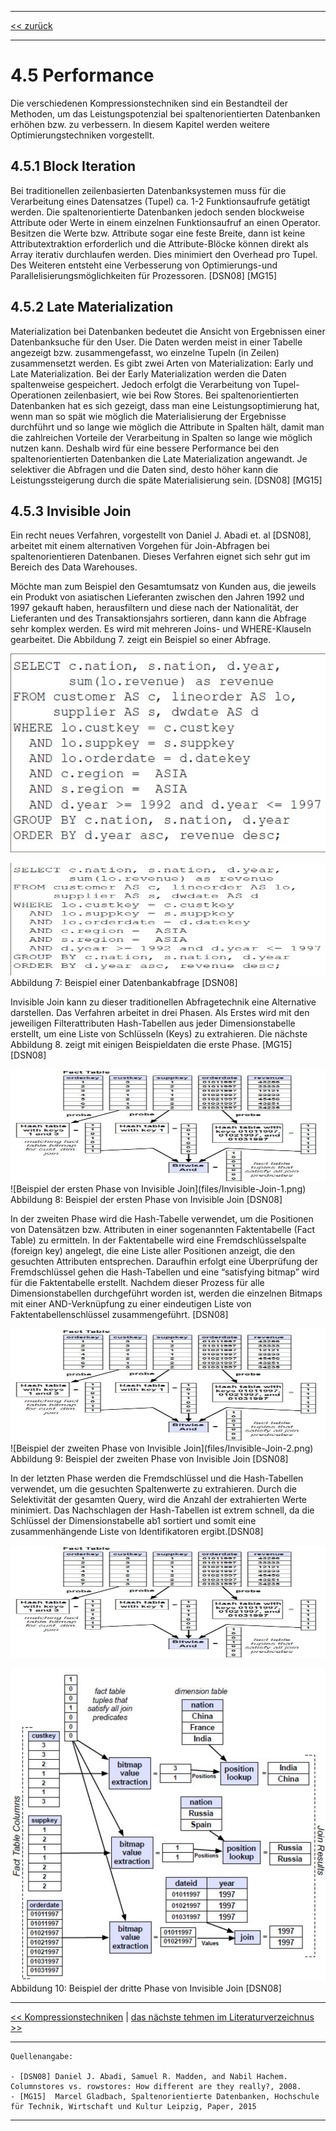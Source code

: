 ***

[<< zurück](02_toc.md)

***

# 4.5 Performance

Die verschiedenen Kompressionstechniken sind ein Bestandteil der Methoden, um das Leistungspotenzial bei spaltenorientierten Datenbanken erhöhen bzw. zu verbessern. In diesem Kapitel werden weitere Optimierungstechniken vorgestellt.

## 4.5.1 Block Iteration

Bei traditionellen zeilenbasierten Datenbanksystemen muss für die Verarbeitung eines Datensatzes (Tupel) ca. 1-2 Funktionsaufrufe getätigt werden. Die spaltenorientierte Datenbanken jedoch senden blockweise Attribute oder Werte in einem einzelnen Funktionsaufruf an einen Operator. Besitzen die Werte bzw. Attribute sogar eine feste Breite, dann ist keine Attributextraktion erforderlich und die Attribute-Blöcke können direkt als Array iterativ durchlaufen werden. Dies minimiert den Overhead pro Tupel. Des Weiteren entsteht eine Verbesserung von Optimierungs-und Parallelisierungsmöglichkeiten für Prozessoren. [DSN08] [MG15]

## 4.5.2 Late Materialization

Materialization bei Datenbanken bedeutet die Ansicht von Ergebnissen einer Datenbanksuche für den User. Die Daten werden meist in einer Tabelle angezeigt bzw. zusammengefasst, wo einzelne Tupeln (in Zeilen) zusammensetzt werden. Es gibt zwei Arten von Materialization: Early und Late Materialization. Bei der Early Materialization werden die Daten spaltenweise gespeichert. Jedoch erfolgt die Verarbeitung von Tupel-Operationen zeilenbasiert, wie bei Row Stores. 
Bei spaltenorientierten Datenbanken hat es sich gezeigt, dass man eine Leistungsoptimierung hat, wenn man so spät wie möglich die Materialisierung der Ergebnisse durchführt und so lange wie möglich die Attribute in Spalten hält, damit man die zahlreichen Vorteile der Verarbeitung in Spalten so lange wie möglich nutzen kann. Deshalb wird für eine bessere Performance bei den spaltenorientierten Datenbanken die Late Materialization angewandt. Je selektiver die Abfragen und die Daten sind, desto höher kann die Leistungssteigerung durch die späte Materialisierung sein. [DSN08] [MG15]


## 4.5.3 Invisible Join

Ein recht neues Verfahren, vorgestellt von Daniel J. Abadi et. al [DSN08], arbeitet mit einem alternativen Vorgehen für Join-Abfragen bei spaltenorientieren Datenbanen. Dieses Verfahren eignet sich sehr gut im Bereich des Data Warehouses. 

Möchte man zum Beispiel den Gesamtumsatz von Kunden aus, die jeweils ein Produkt von asiatischen Lieferanten zwischen den Jahren 1992 und 1997 gekauft haben, herausfiltern und diese nach der Nationalität, der Lieferanten und des Transaktionsjahrs sortieren, dann  kann die Abfrage sehr komplex werden. Es wird mit mehreren Joins- und WHERE-Klauseln gearbeitet. Die Abbildung 7. zeigt ein Beispiel so einer Abfrage.


![Beispiel einer Datenbankabfrage](files/Invisible-Join.png) 

<img src="files/Invisable-Join.png" alt="Beispiel einer Datenbankabfrage" style="width:570px;height:180px;">   
Abbildung 7: Beispiel einer Datenbankabfrage [DSN08]   


Invisible Join kann zu dieser traditionellen Abfragetechnik eine Alternative darstellen. Das Verfahren arbeitet in drei Phasen. Als Erstes wird mit den jeweiligen Filterattributen Hash-Tabellen aus jeder Dimensionstabelle erstellt, um eine Liste von Schlüsseln (Keys) zu extrahieren. Die nächste Abbildung 8. zeigt mit einigen Beispieldaten die erste Phase. [MG15][DSN08]

<img src="files/Invisible-Join-2.png" alt="Beispiel der ersten Phase von Invisible Join" style="width:570px;height:180px;">   
![Beispiel der ersten Phase von Invisible Join](files/Invisible-Join-1.png)    
Abbildung 8: Beispiel der ersten Phase von Invisible Join [DSN08]    


In der zweiten Phase wird die Hash-Tabelle verwendet, um die Positionen von Datensätzen bzw. Attributen in einer sogenannten Faktentabelle (Fact Table) zu ermitteln. In der Faktentabelle wird eine Fremdschlüsselspalte (foreign key) angelegt, die eine Liste aller Positionen anzeigt, die den gesuchten Attributen entsprechen. 
Daraufhin erfolgt eine Überprüfung der Fremdschlüssel gehen die Hash-Tabellen und eine “satisfying bitmap” wird für die Faktentabelle erstellt. Nachdem dieser Prozess für alle Dimensionstabellen durchgeführt worden ist, werden die einzelnen Bitmaps mit einer AND-Verknüpfung zu einer eindeutigen Liste von Faktentabellenschlüssel  zusammengeführt. [DSN08]

<img src="files/Invisible-Join-2.png" alt="Beispiel der zweiten Phase von Invisible Join" style="width:570px;height:180px;">   
![Beispiel der zweiten Phase von Invisible Join](files/Invisible-Join-2.png)    
Abbildung 9: Beispiel der zweiten Phase von Invisible Join [DSN08]   

In der letzten Phase werden die Fremdschlüssel und die Hash-Tabellen verwendet, um die gesuchten Spaltenwerte zu extrahieren. Durch die Selektivität der gesamten Query, wird die Anzahl der extrahierten Werte minimiert. Das Nachschlagen der Hash-Tabellen ist extrem schnell, da die Schlüssel der Dimensionstabelle ab1 sortiert und somit eine  zusammenhängende Liste von Identifikatoren ergibt.[DSN08]

<img src="files/Invisible-Join-2.png" alt="Beispiel der dritten Phase von Invisible Join" style="width:570px;height:180px;">   

![Beispiel der dritte Phase von Invisible Join](files/Invisible-Join-3.png)      
Abbildung 10: Beispiel der dritte Phase von Invisible Join [DSN08]



***

[<< Kompressionstechniken](06-4_compression.md) | [das nächste tehmen im Literaturverzeichnus >>](XXXXX.md)

***

```
Quellenangabe:

- [DSN08] Daniel J. Abadi, Samuel R. Madden, and Nabil Hachem. Columnstores vs. rowstores: How different are they really?, 2008.
- [MG15]  Marcel Gladbach, Spaltenorientierte Datenbanken, Hochschule für Technik, Wirtschaft und Kultur Leipzig, Paper, 2015

```
***